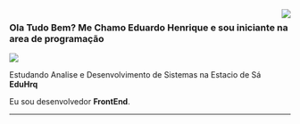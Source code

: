 <img align='right' src="https://github-readme-stats.vercel.app/api?username=Eduhrq&show_icons=true&title_color=783c00&text_color=af552e&icon_color=783c00&bg_color=f8efd4&cache_seconds=2300">

### Ola Tudo Bem? Me Chamo Eduardo Henrique e sou iniciante na area de programação
    

<img src="https://img.shields.io/static/v1?label=GitHub&message=EduHrq&color=f8efd4&style=for-the-badge&logo=GitHub">

<p>

Estudando Analise e Desenvolvimento de Sistemas na Estacio de Sá **EduHrq**<br/>

Eu sou desenvolvedor **FrontEnd**.


</p>
<hr>

